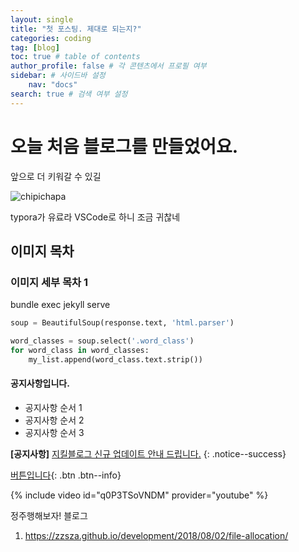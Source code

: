 ```yaml
---
layout: single
title: "첫 포스팅. 제대로 되는지?"
categories: coding
tag: [blog]
toc: true # table of contents
author_profile: false # 각 콘텐츠에서 프로필 여부
sidebar: # 사이드바 설정
    nav: "docs"
search: true # 검색 여부 설정
---
```


# 오늘 처음 블로그를 만들었어요.

앞으로 더 키워갈 수 있길

![chipichapa]({{site.url}}/images/2024-03-11-first/chipichapa.jpg)

typora가 유료라 VSCode로 하니 조금 귀찮네

## 이미지 목차

### 이미지 세부 목차 1

bundle exec jekyll serve

```python
soup = BeautifulSoup(response.text, 'html.parser')

word_classes = soup.select('.word_class')  
for word_class in word_classes:
    my_list.append(word_class.text.strip())
  ```

<div class="notice--warning">
<h4>공지사항입니다.</h4>
<ul>
    <li>공지사항 순서 1</li>
    <li>공지사항 순서 2</li>
    <li>공지사항 순서 3</li>
</ul>
</div>

**[공지사항]** [지킬블로그 신규 업데이트 안내 드립니다.](https://mmistakes.github.io/minimal-mistakes/docs/quick-start-guide/)
{: .notice--success}


[버튼입니다](https://mmistakes.github.io/minimal-mistakes/docs/utility-classes/){: .btn .btn--info}


{% include video id="q0P3TSoVNDM" provider="youtube" %}


정주행해보자! 블로그

1. https://zzsza.github.io/development/2018/08/02/file-allocation/
